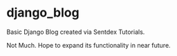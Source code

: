 # django_blog
Basic Django Blog created via Sentdex Tutorials.

Not Much. Hope to expand its functionality in near future.

